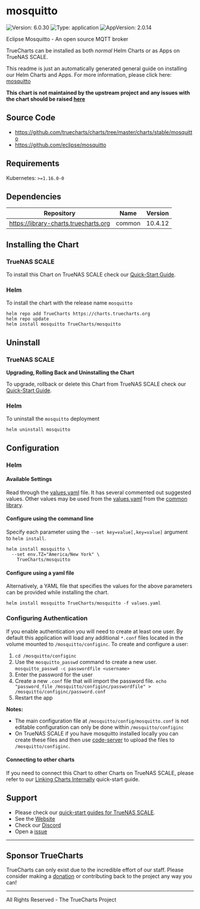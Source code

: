 # mosquitto

![Version: 6.0.30](https://img.shields.io/badge/Version-6.0.30-informational?style=flat-square) ![Type: application](https://img.shields.io/badge/Type-application-informational?style=flat-square) ![AppVersion: 2.0.14](https://img.shields.io/badge/AppVersion-2.0.14-informational?style=flat-square)

Eclipse Mosquitto - An open source MQTT broker

TrueCharts can be installed as both *normal* Helm Charts or as Apps on TrueNAS SCALE.

This readme is just an automatically generated general guide on installing our Helm Charts and Apps.
For more information, please click here: [mosquitto](https://truecharts.org/docs/charts/stable/mosquitto)

**This chart is not maintained by the upstream project and any issues with the chart should be raised [here](https://github.com/truecharts/charts/issues/new/choose)**

## Source Code

* <https://github.com/truecharts/charts/tree/master/charts/stable/mosquitto>
* <https://github.com/eclipse/mosquitto>

## Requirements

Kubernetes: `>=1.16.0-0`

## Dependencies

| Repository | Name | Version |
|------------|------|---------|
| https://library-charts.truecharts.org | common | 10.4.12 |

## Installing the Chart

### TrueNAS SCALE

To install this Chart on TrueNAS SCALE check our [Quick-Start Guide](https://truecharts.org/docs/manual/SCALE%20Apps/Quick-Start%20Guides/Installing-an-App).

### Helm

To install the chart with the release name `mosquitto`

```console
helm repo add TrueCharts https://charts.truecharts.org
helm repo update
helm install mosquitto TrueCharts/mosquitto
```

## Uninstall

### TrueNAS SCALE

**Upgrading, Rolling Back and Uninstalling the Chart**

To upgrade, rollback or delete this Chart from TrueNAS SCALE check our [Quick-Start Guide](https://truecharts.org/docs/manual/SCALE%20Apps/Quick-Start%20Guides/Upgrade-rollback-delete-an-App).

### Helm

To uninstall the `mosquitto` deployment

```console
helm uninstall mosquitto
```

## Configuration

### Helm

#### Available Settings

Read through the [values.yaml](./values.yaml) file. It has several commented out suggested values.
Other values may be used from the [values.yaml](https://github.com/truecharts/library-charts/tree/main/charts/stable/common/values.yaml) from the [common library](https://github.com/k8s-at-home/library-charts/tree/main/charts/stable/common).

#### Configure using the command line

Specify each parameter using the `--set key=value[,key=value]` argument to `helm install`.

```console
helm install mosquitto \
  --set env.TZ="America/New York" \
    TrueCharts/mosquitto
```

#### Configure using a yaml file

Alternatively, a YAML file that specifies the values for the above parameters can be provided while installing the chart.

```console
helm install mosquitto TrueCharts/mosquitto -f values.yaml
```

### Configuring Authentication

If you enable authentication you will need to create at least one user. By default this application will load any additional
`*.conf` files located in the volume mounted to `/mosquitto/configinc`. To create and configure a user:

1. `cd /mosquitto/configinc`
2. Use the `mosquitto_passwd` command to create a new user. `mosquitto_passwd -c passwordfile <username>`
3. Enter the password for the user
4. Create a new `.conf` file that will import the password file. `echo "password_file /mosquitto/configinc/passwordfile" > /mosquitto/configinc/password.conf`
5. Restart the app

**Notes:**

* The main configuration file at `/mosquitto/config/mosquitto.conf` is not editable configuration can only be done within `/mosquitto/configinc`
* On TrueNAS SCALE if you have mosquitto installed locally you can create these files and then use [code-server](../code-server) to upload the files
to `/mosquitto/configinc`.

#### Connecting to other charts

If you need to connect this Chart to other Charts on TrueNAS SCALE, please refer to our [Linking Charts Internally](https://truecharts.org/docs/manual/SCALE%20Apps/Quick-Start%20Guides/linking-apps) quick-start guide.

## Support

- Please check our [quick-start guides for TrueNAS SCALE](https://truecharts.org/docs/manual/SCALE%20Apps/Quick-Start%20Guides/Important-MUST-READ).
- See the [Website](https://truecharts.org)
- Check our [Discord](https://discord.gg/tVsPTHWTtr)
- Open a [issue](https://github.com/truecharts/apps/issues/new/choose)

---

## Sponsor TrueCharts

TrueCharts can only exist due to the incredible effort of our staff.
Please consider making a [donation](https://truecharts.org/docs/about/sponsor) or contributing back to the project any way you can!

---

All Rights Reserved - The TrueCharts Project
